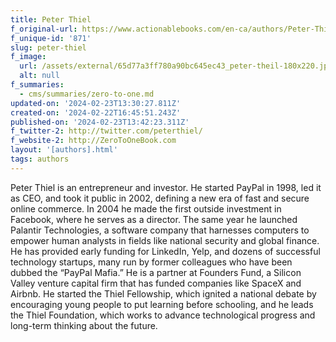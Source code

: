 ```yaml
---
title: Peter Thiel
f_original-url: https://www.actionablebooks.com/en-ca/authors/Peter-Thiel/
f_unique-id: '871'
slug: peter-thiel
f_image:
  url: /assets/external/65d77a3ff780a90bc645ec43_peter-theil-180x220.jpeg
  alt: null
f_summaries:
  - cms/summaries/zero-to-one.md
updated-on: '2024-02-23T13:30:27.811Z'
created-on: '2024-02-22T16:45:51.243Z'
published-on: '2024-02-23T13:42:23.311Z'
f_twitter-2: http://twitter.com/peterthiel/
f_website-2: http://ZeroToOneBook.com
layout: '[authors].html'
tags: authors
---
```


Peter Thiel is an entrepreneur and investor. He started PayPal in 1998, led it as CEO, and took it public in 2002, defining a new era of fast and secure online commerce. In 2004 he made the first outside investment in Facebook, where he serves as a director. The same year he launched Palantir Technologies, a software company that harnesses computers to empower human analysts in fields like national security and global finance. He has provided early funding for LinkedIn, Yelp, and dozens of successful technology startups, many run by former colleagues who have been dubbed the “PayPal Mafia.” He is a partner at Founders Fund, a Silicon Valley venture capital firm that has funded companies like SpaceX and Airbnb. He started the Thiel Fellowship, which ignited a national debate by encouraging young people to put learning before schooling, and he leads the Thiel Foundation, which works to advance technological progress and long-term thinking about the future.
